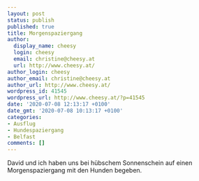 ```yaml
---
layout: post
status: publish
published: true
title: Morgenspaziergang
author:
  display_name: cheesy
  login: cheesy
  email: christine@cheesy.at
  url: http://www.cheesy.at/
author_login: cheesy
author_email: christine@cheesy.at
author_url: http://www.cheesy.at/
wordpress_id: 41545
wordpress_url: http://www.cheesy.at/?p=41545
date: '2020-07-08 12:13:17 +0100'
date_gmt: '2020-07-08 10:13:17 +0100'
categories:
- Ausflug
- Hundespaziergang
- Belfast
comments: []
---
```

David und ich haben uns bei hübschem Sonnenschein auf einen Morgenspaziergang mit den Hunden begeben.

<a href="{% link _fotos/ausfluege/2020-2029/2020/morgenspaziergang/index.md %}"><img src="{% link _fotos/ausfluege/2020-2029/2020/morgenspaziergang/Morgenspaziergang-008.jpg %}" alt="" class="wp-image-41539"></a>
